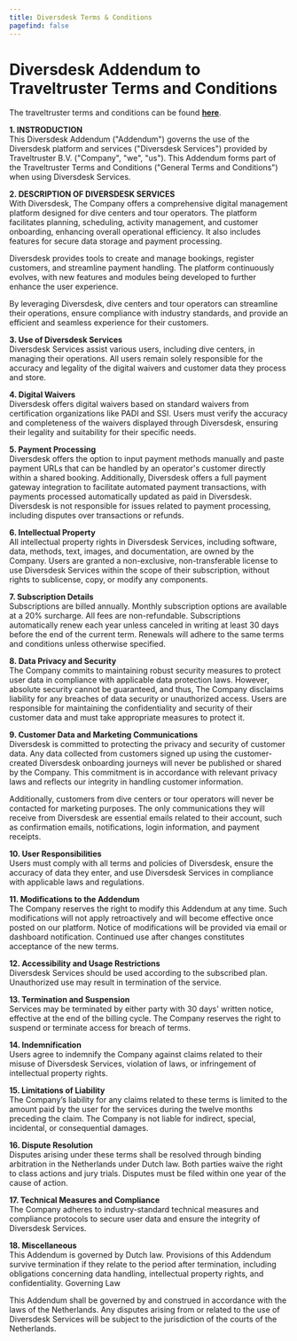```yaml
---
title: Diversdesk Terms & Conditions
pagefind: false
---
```

# Diversdesk Addendum to Traveltruster Terms and Conditions
The traveltruster terms and conditions can be found [**here**](https://www.traveltruster.com/terms-of-conditions.pdf).

**1. INSTRODUCTION** </br>
This Diversdesk Addendum ("Addendum") governs the use of the Diversdesk platform and services ("Diversdesk Services") provided by Traveltruster B.V. ("Company", "we", "us"). This Addendum forms part of the Traveltruster Terms and Conditions ("General Terms and Conditions") when using Diversdesk Services.

**2. DESCRIPTION OF DIVERSDESK SERVICES** </br>
With Diversdesk, The Company offers a comprehensive digital management platform designed for dive centers and tour operators. The platform facilitates planning, scheduling, activity management, and customer onboarding, enhancing overall operational efficiency. It also includes features for secure data storage and payment processing.

Diversdesk provides tools to create and manage bookings, register customers, and streamline payment handling. The platform continuously evolves, with new features and modules being developed to further enhance the user experience.

By leveraging Diversdesk, dive centers and tour operators can streamline their operations, ensure compliance with industry standards, and provide an efficient and seamless experience for their customers.

**3. Use of Diversdesk Services** </br>
Diversdesk Services assist various users, including dive centers, in managing their operations. All users remain solely responsible for the accuracy and legality of the digital waivers and customer data they process and store.

**4. Digital Waivers** </br>
Diversdesk offers digital waivers based on standard waivers from certification organizations like PADI and SSI. Users must verify the accuracy and completeness of the waivers displayed through Diversdesk, ensuring their legality and suitability for their specific needs.

**5. Payment Processing** </br>
Diversdesk offers the option to input payment methods manually and paste payment URLs that can be handled by an operator's customer directly within a shared booking. Additionally, Diversdesk offers a full payment gateway integration to facilitate automated payment transactions, with payments processed automatically updated as paid in Diversdesk. Diversdesk is not responsible for issues related to payment processing, including disputes over transactions or refunds.

**6. Intellectual Property** </br>
All intellectual property rights in Diversdesk Services, including software, data, methods, text, images, and documentation, are owned by the Company. Users are granted a non-exclusive, non-transferable license to use Diversdesk Services within the scope of their subscription, without rights to sublicense, copy, or modify any components.

**7. Subscription Details** </br>
Subscriptions are billed annually. Monthly subscription options are available at a 20% surcharge. All fees are non-refundable. Subscriptions automatically renew each year unless canceled in writing at least 30 days before the end of the current term. Renewals will adhere to the same terms and conditions unless otherwise specified.

**8. Data Privacy and Security** </br>
The Company commits to maintaining robust security measures to protect user data in compliance with applicable data protection laws. However, absolute security cannot be guaranteed, and thus, The Company disclaims liability for any breaches of data security or unauthorized access. Users are responsible for maintaining the confidentiality and security of their customer data and must take appropriate measures to protect it.

**9. Customer Data and Marketing Communications** </br>
Diversdesk is committed to protecting the privacy and security of customer data. Any data collected from customers signed up using the customer-created Diversdesk onboarding journeys will never be published or shared by the Company. This commitment is in accordance with relevant privacy laws and reflects our integrity in handling customer information.

Additionally, customers from dive centers or tour operators will never be contacted for marketing purposes. The only communications they will receive from Diversdesk are essential emails related to their account, such as confirmation emails, notifications, login information, and payment receipts.

**10. User Responsibilities** </br>
Users must comply with all terms and policies of Diversdesk, ensure the accuracy of data they enter, and use Diversdesk Services in compliance with applicable laws and regulations.

**11. Modifications to the Addendum** </br>
The Company reserves the right to modify this Addendum at any time. Such modifications will not apply retroactively and will become effective once posted on our platform. Notice of modifications will be provided via email or dashboard notification. Continued use after changes constitutes acceptance of the new terms.

**12. Accessibility and Usage Restrictions** </br>
Diversdesk Services should be used according to the subscribed plan. Unauthorized use may result in termination of the service.

**13. Termination and Suspension** </br>
Services may be terminated by either party with 30 days' written notice, effective at the end of the billing cycle. The Company reserves the right to suspend or terminate access for breach of terms.

**14. Indemnification** </br>
Users agree to indemnify the Company against claims related to their misuse of Diversdesk Services, violation of laws, or infringement of intellectual property rights.

**15. Limitations of Liability** </br>
The Company’s liability for any claims related to these terms is limited to the amount paid by the user for the services during the twelve months preceding the claim. The Company is not liable for indirect, special, incidental, or consequential damages.

**16. Dispute Resolution** </br>
Disputes arising under these terms shall be resolved through binding arbitration in the Netherlands under Dutch law. Both parties waive the right to class actions and jury trials. Disputes must be filed within one year of the cause of action.

**17. Technical Measures and Compliance** </br>
The Company adheres to industry-standard technical measures and compliance protocols to secure user data and ensure the integrity of Diversdesk Services.

**18. Miscellaneous** </br>
This Addendum is governed by Dutch law. Provisions of this Addendum survive termination if they relate to the period after termination, including obligations concerning data handling, intellectual property rights, and confidentiality.
Governing Law

This Addendum shall be governed by and construed in accordance with the laws of the Netherlands. Any disputes arising from or related to the use of Diversdesk Services will be subject to the jurisdiction of the courts of the Netherlands.